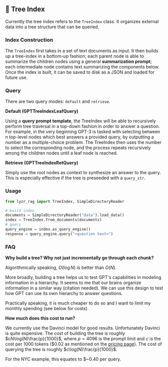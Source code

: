 ## 🌲 Tree Index

Currently the tree index refers to the `TreeIndex` class. It organizes external data into a tree structure that can be queried.

### Index Construction

The `TreeIndex` first takes in a set of text documents as input. It then builds up a tree-index in a bottom-up fashion; each parent node is able to summarize the children nodes using a general **summarization prompt**; each intermediate node contains text summarizing the components below. Once the index is built, it can be saved to disk as a JSON and loaded for future use.

### Query

There are two query modes: `default` and `retrieve`.

**Default (GPTTreeIndexLeafQuery)**

Using a **query prompt template**, the TreeIndex will be able to recursively perform tree traversal in a top-down fashion in order to answer a question. For example, in the very beginning GPT-3 is tasked with selecting between _n_ top-level nodes which best answers a provided query, by outputting a number as a multiple-choice problem. The TreeIndex then uses the number to select the corresponding node, and the process repeats recursively among the children nodes until a leaf node is reached.

**Retrieve (GPTTreeIndexRetQuery)**

Simply use the root nodes as context to synthesize an answer to the query. This is especially effective if the tree is preseeded with a `query_str`.

### Usage

```python
from lyzr_rag import TreeIndex, SimpleDirectoryReader

# build index
documents = SimpleDirectoryReader("data").load_data()
index = TreeIndex.from_documents(documents)
# query
query_engine = index.as_query_engine()
response = query_engine.query("<question text>")
```

### FAQ

**Why build a tree? Why not just incrementally go through each chunk?**

Algorithmically speaking, $O(\log N)$ is better than $O(N)$.

More broadly, building a tree helps us to test GPT's capabilities in modeling information in a hierarchy. It seems to me that our brains organize information in a similar way (citation needed). We can use this design to test how GPT can use its own hierarchy to answer questions.

Practically speaking, it is much cheaper to do so and I want to limit my monthly spending (see below for costs).

**How much does this cost to run?**

We currently use the Davinci model for good results. Unfortunately Davinci is quite expensive. The cost of building the tree is roughly
$cN\log(N)\frac{p}{1000}$, where $p=4096$ is the prompt limit and $c$ is the cost per 1000 tokens ($0.02 as mentioned on the [pricing page](https://openai.com/api/pricing/)). The cost of querying the tree is roughly
$c\log(N)\frac{p}{1000}$.

For the NYC example, this equates to \$~0.40 per query.

